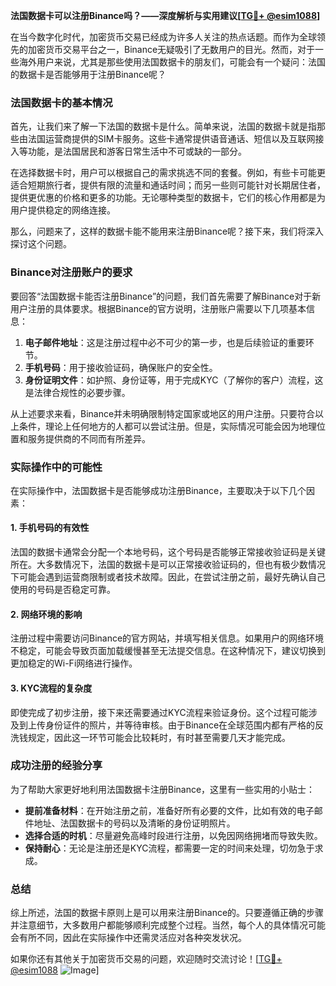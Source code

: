**法国数据卡可以注册Binance吗？——深度解析与实用建议[[TG💪+ @esim1088](https://t.me/s/esim1088)]**

在当今数字化时代，加密货币交易已经成为许多人关注的热点话题。而作为全球领先的加密货币交易平台之一，Binance无疑吸引了无数用户的目光。然而，对于一些海外用户来说，尤其是那些使用法国数据卡的朋友们，可能会有一个疑问：法国的数据卡是否能够用于注册Binance呢？

### 法国数据卡的基本情况

首先，让我们来了解一下法国的数据卡是什么。简单来说，法国的数据卡就是指那些由法国运营商提供的SIM卡服务。这些卡通常提供语音通话、短信以及互联网接入等功能，是法国居民和游客日常生活中不可或缺的一部分。

在选择数据卡时，用户可以根据自己的需求挑选不同的套餐。例如，有些卡可能更适合短期旅行者，提供有限的流量和通话时间；而另一些则可能针对长期居住者，提供更优惠的价格和更多的功能。无论哪种类型的数据卡，它们的核心作用都是为用户提供稳定的网络连接。

那么，问题来了，这样的数据卡能不能用来注册Binance呢？接下来，我们将深入探讨这个问题。

### Binance对注册账户的要求

要回答“法国数据卡能否注册Binance”的问题，我们首先需要了解Binance对于新用户注册的具体要求。根据Binance的官方说明，注册账户需要以下几项基本信息：

1. **电子邮件地址**：这是注册过程中必不可少的第一步，也是后续验证的重要环节。
2. **手机号码**：用于接收验证码，确保账户的安全性。
3. **身份证明文件**：如护照、身份证等，用于完成KYC（了解你的客户）流程，这是法律合规性的必要步骤。

从上述要求来看，Binance并未明确限制特定国家或地区的用户注册。只要符合以上条件，理论上任何地方的人都可以尝试注册。但是，实际情况可能会因为地理位置和服务提供商的不同而有所差异。

### 实际操作中的可能性

在实际操作中，法国数据卡是否能够成功注册Binance，主要取决于以下几个因素：

#### 1. 手机号码的有效性
法国的数据卡通常会分配一个本地号码，这个号码是否能够正常接收验证码是关键所在。大多数情况下，法国的数据卡是可以正常接收验证码的，但也有极少数情况下可能会遇到运营商限制或者技术故障。因此，在尝试注册之前，最好先确认自己使用的号码是否稳定可靠。

#### 2. 网络环境的影响
注册过程中需要访问Binance的官方网站，并填写相关信息。如果用户的网络环境不稳定，可能会导致页面加载缓慢甚至无法提交信息。在这种情况下，建议切换到更加稳定的Wi-Fi网络进行操作。

#### 3. KYC流程的复杂度
即使完成了初步注册，接下来还需要通过KYC流程来验证身份。这个过程可能涉及到上传身份证件的照片，并等待审核。由于Binance在全球范围内都有严格的反洗钱规定，因此这一环节可能会比较耗时，有时甚至需要几天才能完成。

### 成功注册的经验分享

为了帮助大家更好地利用法国数据卡注册Binance，这里有一些实用的小贴士：

- **提前准备材料**：在开始注册之前，准备好所有必要的文件，比如有效的电子邮件地址、法国数据卡的号码以及清晰的身份证明照片。
- **选择合适的时机**：尽量避免高峰时段进行注册，以免因网络拥堵而导致失败。
- **保持耐心**：无论是注册还是KYC流程，都需要一定的时间来处理，切勿急于求成。

### 总结

综上所述，法国的数据卡原则上是可以用来注册Binance的。只要遵循正确的步骤并注意细节，大多数用户都能够顺利完成整个过程。当然，每个人的具体情况可能会有所不同，因此在实际操作中还需灵活应对各种突发状况。

如果你还有其他关于加密货币交易的问题，欢迎随时交流讨论！[[TG💪+ @esim1088](https://t.me/s/esim1088) ![Image](https://i.postimg.cc/4NQfJmqS/Snipaste-2025-05-13-00-14-12.png)]